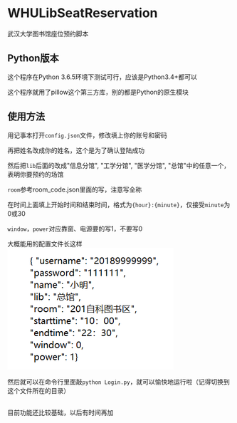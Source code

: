 # WHULibSeatReservation
武汉大学图书馆座位预约脚本
## Python版本
这个程序在Python 3.6.5环境下测试可行，应该是Python3.4+都可以

这个程序就用了pillow这个第三方库，别的都是Python的原生模块

## 使用方法

用记事本打开`config.json`文件，修改填上你的账号和密码

再把姓名改成你的姓名，这个是为了确认登陆成功

然后把``lib``后面的改成"信息分馆", "工学分馆", "医学分馆", "总馆"中的任意一个，表明你要预约的场馆

``room``参考room_code.json里面的写，注意写全称

在时间上面填上开始时间和结束时间，格式为``{hour}:{minute}``，仅接受``minute``为0或30

``window``，``power``对应靠窗、电源要的写1，不要写0

大概能用的配置文件长这样
![说明](/config_guide.png)

然后就可以在命令行里面敲```python Login.py```，就可以愉快地运行啦（记得切换到这个文件所在的目录）

##  
目前功能还比较基础，以后有时间再加
